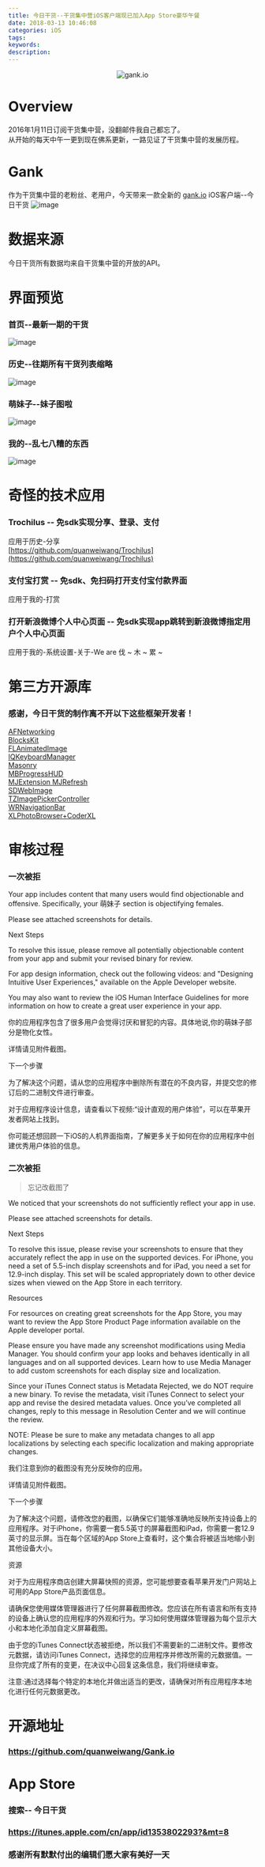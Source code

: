 ```yaml
---
title: 今日干货--干货集中营iOS客户端现已加入App Store豪华午餐
date: 2018-03-13 10:46:08
categories: iOS
tags:
keywords:
description:
---
```


<div align=center>  

![gank.io](http://ojgg6fpio.bkt.clouddn.com/gank.io-1.png)  

</div>

# Overview

2016年1月11日订阅干货集中营，没翻邮件我自己都忘了。  
从开始的每天中午一更到现在佛系更新，一路见证了干货集中营的发展历程。

<!--more-->

# Gank
作为干货集中营的老粉丝、老用户，今天带来一款全新的 [gank.io](http://gank.io/) iOS客户端--今日干货
![image](http://ojgg6fpio.bkt.clouddn.com/gankio_1024.png)  

# 数据来源
今日干货所有数据均来自干货集中营的开放的API。

# 界面预览
### 首页--最新一期的干货
![image](http://ojgg6fpio.bkt.clouddn.com/gank.io-2.png)  

### 历史--往期所有干货列表缩略
![image](http://ojgg6fpio.bkt.clouddn.com/gank.io-4.png)  

### 萌妹子--妹子图啦
![image](http://ojgg6fpio.bkt.clouddn.com/gank.io-3.png)  

### 我的--乱七八糟的东西
![image](http://ojgg6fpio.bkt.clouddn.com/gank.io-5.png)

# 奇怪的技术应用
### Trochilus -- 免sdk实现分享、登录、支付
应用于历史-分享  
[https://github.com/quanweiwang/Trochilus](https://github.com/quanweiwang/Trochilus)

### 支付宝打赏 -- 免sdk、免扫码打开支付宝付款界面
应用于我的-打赏  

### 打开新浪微博个人中心页面 -- 免sdk实现app跳转到新浪微博指定用户个人中心页面
应用于我的-系统设置-关于-We are 伐 ~ 木 ~ 累 ~

# 第三方开源库

### 感谢，今日干货的制作离不开以下这些框架开发者！
[AFNetworking ](https://github.com/AFNetworking/AFNetworking)  
[BlocksKit](https://github.com/BlocksKit/BlocksKit)  
[FLAnimatedImage](https://github.com/Flipboard/FLAnimatedImage)  
[IQKeyboardManager](https://github.com/hackiftekhar/IQKeyboardManager)  
[Masonry](https://github.com/SnapKit/Masonry)  
[MBProgressHUD](https://github.com/jdg/MBProgressHUD)  
[MJExtension ](https://github.com/CoderMJLee/MJExtension) 
[MJRefresh](https://github.com/CoderMJLee/MJRefresh)  
[SDWebImage](https://github.com/maccman/SDWebImage)  
[TZImagePickerController](https://github.com/banchichen/TZImagePickerController)  
[WRNavigationBar](https://github.com/wangrui460/WRNavigationBar)  
[XLPhotoBrowser+CoderXL](https://github.com/CoderXLLau/XLPhotoBrowser)

# 审核过程
### 一次被拒
Your app includes content that many users would find objectionable and offensive. Specifically, your 萌妹子 section is objectifying females.

Please see attached screenshots for details.

Next Steps

To resolve this issue, please remove all potentially objectionable content from your app and submit your revised binary for review.

For app design information, check out the following videos: and "Designing Intuitive User Experiences," available on the Apple Developer website.

You may also want to review the iOS Human Interface Guidelines for more information on how to create a great user experience in your app.  

你的应用程序包含了很多用户会觉得讨厌和冒犯的内容。具体地说,你的萌妹子部分是物化女性。

详情请见附件截图。

下一个步骤

为了解决这个问题，请从您的应用程序中删除所有潜在的不良内容，并提交您的修订后的二进制文件进行审查。

对于应用程序设计信息，请查看以下视频:“设计直观的用户体验”，可以在苹果开发者网站上找到。

你可能还想回顾一下iOS的人机界面指南，了解更多关于如何在你的应用程序中创建优秀用户体验的信息。

### 二次被拒
> 忘记改截图了  

We noticed that your screenshots do not sufficiently reflect your app in use.

Please see attached screenshots for details.

Next Steps

To resolve this issue, please revise your screenshots to ensure that they accurately reflect the app in use on the supported devices. For iPhone, you need a set of 5.5-inch display screenshots and for iPad, you need a set for 12.9-inch display. This set will be scaled appropriately down to other device sizes when viewed on the App Store in each territory.

Resources

For resources on creating great screenshots for the App Store, you may want to review the App Store Product Page information available on the Apple developer portal.

Please ensure you have made any screenshot modifications using Media Manager. You should confirm your app looks and behaves identically in all languages and on all supported devices. Learn how to use Media Manager to add custom screenshots for each display size and localization.

Since your iTunes Connect status is Metadata Rejected, we do NOT require a new binary. To revise the metadata, visit iTunes Connect to select your app and revise the desired metadata values. Once you’ve completed all changes, reply to this message in Resolution Center and we will continue the review.

NOTE: Please be sure to make any metadata changes to all app localizations by selecting each specific localization and making appropriate changes.  

我们注意到你的截图没有充分反映你的应用。

详情请见附件截图。

下一个步骤

为了解决这个问题，请修改您的截图，以确保它们能够准确地反映所支持设备上的应用程序。对于iPhone，你需要一套5.5英寸的屏幕截图和iPad，你需要一套12.9英寸的显示屏。当在每个区域的App Store上查看时，这个集合将被适当地缩小到其他设备大小。

资源

对于为应用程序商店创建大屏幕快照的资源，您可能想要查看苹果开发门户网站上可用的App Store产品页面信息。

请确保您使用媒体管理器进行了任何屏幕截图修改。您应该在所有语言和所有支持的设备上确认您的应用程序的外观和行为。学习如何使用媒体管理器为每个显示大小和本地化添加自定义屏幕截图。

由于您的iTunes Connect状态被拒绝，所以我们不需要新的二进制文件。要修改元数据，请访问iTunes Connect，选择您的应用程序并修改所需的元数据值。一旦你完成了所有的变更，在决议中心回复这条信息，我们将继续审查。

注意:通过选择每个特定的本地化并做出适当的更改，请确保对所有应用程序本地化进行任何元数据更改。

# 开源地址
### https://github.com/quanweiwang/Gank.io

# App Store

### 搜索-- 今日干货

### https://itunes.apple.com/cn/app/id1353802293?&mt=8
  
  

### 感谢所有默默付出的编辑们愿大家有美好一天
